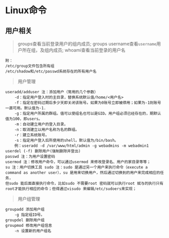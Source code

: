 # Linux命令

## 用户相关
> groups查看当前登录用户的组内成员;
> groups username查看`username`用户所在组，及组内成员;
> whoami查看当前登录的用户名
```
附：
/etc/group文件包含所有组
/etc/shadow和/etc/passwd系统存在的所有用户名
```
> 用户管理
```
useradd/adduser 注：添加用户（常用的几个参数）
	-d：指定用户登入时的主目录，替换系统默认值/home/<用户名>
	-f：指定在密码过期后多少天即关闭该账号。如果为0账号立即被停用；如果为-1则账号一直可用。默认值为-1.
	-g：指定用户所属的群组。值可以使组名也可以是GID。用户组必须已经存在的，期默认值为100，即users。
	-m：自动建立用户的登入目录。
	-n：取消建立以用户名称为名的群组。
	-r：建立系统账号。
	-s：指定用户登入后所使用的shell。默认值为/bin/bash。
	例：useradd -d /var/www/html/admin -g webadmins -m webadmin1
userdel (-f) 删除用户(强制删除并登出)
passwd 注：为用户设置密码
usermod 注：修改用户命令，可以通过usermod 来修改登录名、用户的家目录等等；
su 注：用户切换工具 sudo 注：sudo 是通过另一个用户来执行命令（execute a command as another user），su 是用来切换用户，然后通过切换到的用户来完成相应的任务，
但sudo 能后面直接执行命令，比如sudo 不需要root 密码就可以执行root 赋与的执行只有root才能执行相应的命令；但得通过visudo 来编辑/etc/sudoers来实现；
```
> 用户组管理
```
groupadd 添加用户组
	-g 指定组ID号。
groupdel 删除用户组
groupmod 修改用户组信息
	-n 设置新的用户组名
```